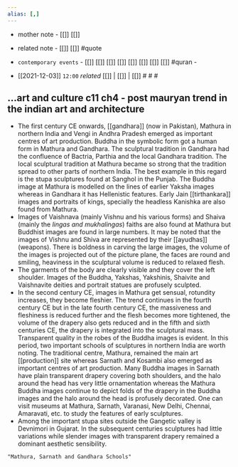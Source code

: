 ```yaml
---
alias: [,]
---
```

- mother note - [[]] [[]]
- related note - [[]] [[]] #quote 
- `contemporary events` - [[]] [[]] [[]] [[]] [[]] [[]] [[]] [[]] #quran - 

- [[2021-12-03]]  `12:00` _related_ [[]] | [[]] | [[]] # # #
## ...art and culture c11 ch4 - post mauryan trend in the indian art and architecture
- The first century CE onwards, [[gandhara]] (now in Pakistan), Mathura in northern India and Vengi in Andhra Pradesh emerged as important centres of art production. Buddha in the symbolic form got a human form in Mathura and Gandhara. The sculptural tradition in Gandhara had the confluence of Bactria, Parthia and the local Gandhara tradition. The local sculptural tradition at Mathura became so strong that the tradition spread to other parts of northern India. The best example in this regard is the stupa sculptures found at Sanghol in the Punjab. The Buddha image at Mathura is modelled on the lines of earlier Yaksha images whereas in Gandhara it has Hellenistic features. Early Jain [[tirthankara]] images and portraits of kings, specially the headless Kanishka are also found from Mathura.
- Images of Vaishnava (mainly Vishnu and his various forms) and Shaiva (mainly the _lingas and mukhalingas_) faiths are also found at Mathura but Buddhist images are found in large numbers. It may be noted that the images of Vishnu and Shiva are represented by their [[ayudhas]] (weapons). There is boldness in carving the large images, the volume of the images is projected out of the picture plane, the faces are round and smiling, heaviness in the sculptural volume is reduced to relaxed flesh.
- The garments of the body are clearly visible and they cover the left shoulder. Images of the Buddha, Yakshas, Yakshinis, Shaivite and Vaishnavite deities and portrait statues are profusely sculpted.
- In the second century CE, images in Mathura get sensual, rotundity increases, they become fleshier. The trend continues in the fourth century CE but in the late fourth century CE, the massiveness and fleshiness is reduced further and the flesh becomes more tightened, the volume of the drapery also gets reduced and in the fifth and sixth centuries CE, the drapery is  integrated into the sculptural mass. Transparent quality in the robes of the Buddha images is evident. In this period, two important schools of sculptures in northern India are worth noting. The traditional centre, Mathura, remained the main art [[production]] site whereas Sarnath and Kosambi also emerged as important centres of art production. Many Buddha images in Sarnath have plain transparent drapery covering both shoulders, and the halo around the head has very little ornamentation whereas the Mathura Buddha images continue to depict folds of the drapery in the Buddha images and the halo around the head is profusely decorated. One can visit museums at Mathura, Sarnath, Varanasi, New Delhi, Chennai, Amaravati, etc. to study the features of early sculptures. 
- Among the important stupa sites outside the Gangetic valley is Devnimori in Gujarat. In the subsequent centuries sculptures had little variations while slender images with transparent drapery remained a dominant aesthetic sensibility.

```query
"Mathura, Sarnath and Gandhara Schools"
```